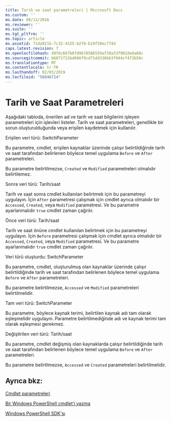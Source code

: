 ```yaml
---
title: Tarih ve saat parametreleri | Microsoft Docs
ms.custom: ''
ms.date: 09/13/2016
ms.reviewer: ''
ms.suite: ''
ms.tgt_pltfrm: ''
ms.topic: article
ms.assetid: 71da921b-7c32-4155-b2f8-b19f30ec774d
caps.latest.revision: 7
ms.openlocfilehash: 49f6c667b0fd9678586559af39a33f982de0a68c
ms.sourcegitcommit: b6871f21bd666f9cd71dd336bb3f844cf472b56c
ms.translationtype: MT
ms.contentlocale: tr-TR
ms.lasthandoff: 02/03/2019
ms.locfileid: "56846714"
---
```

# <a name="date-and-time-parameters"></a>Tarih ve Saat Parametreleri

Aşağıdaki tabloda, önerilen ad ve tarih ve saat bilgilerini işleyen parametreleri için işlevleri listeler. Tarih ve saat parametreleri, genellikle bir sorun oluşturulduğunda veya erişilen kaydetmek için kullanılır.

Erişilen veri türü: SwitchParameter

Bu parametre, cmdlet, erişilen kaynaklar üzerinde çalışır belirtildiğinde tarih ve saat tarafından belirlenen böylece temel uygulama `Before` ve `After` parametreleri.

Bu parametre belirtilmezse, `Created` ve `Modified` parametreleri olmalıdır belirtilemez.

Sonra veri türü: Tarih/saat

Tarih ve saat sonra cmdlet kullanılan belirtmek için bu parametreyi uygulayın. İçin `After` parametresi çalışmak için cmdlet ayrıca olmalıdır bir `Accessed`, `Created`, veya `Modified` parametresi. Ve bu parametre ayarlanmalıdır `true` cmdlet zaman çağrılır.

Önce veri türü: Tarih/saat

Tarih ve saat önüne cmdlet kullanılan belirtmek için bu parametreyi uygulayın. İçin `Before` parametresi çalışmak için cmdlet ayrıca olmalıdır bir `Accessed`, `Created`, veya `Modified` parametresi. Ve bu parametre ayarlanmalıdır `true` cmdlet zaman çağrılır.

Veri türü oluşturdu: SwitchParameter

Bu parametre, cmdlet, oluşturulmuş olan kaynaklar üzerinde çalışır belirtildiğinde tarih ve saat tarafından belirlenen böylece temel uygulama `Before` ve `After` parametreleri.

Bu parametre belirtilmezse, `Accessed` ve `Modified` parametreleri belirtilmelidir.

Tam veri türü: SwitchParameter

Bu parametre, böylece kaynak terimi, belirtilen kaynak adı tam olarak eşleşmelidir uygulayın. Parametre belirtilmediğinde adı ve kaynak terimi tam olarak eşleşmesi gerekmez.

Değiştirilen veri türü: Tarih/saat

Bu parametre, cmdlet değişmiş olan kaynaklarda çalışır belirtildiğinde tarih ve saat tarafından belirlenen böylece temel uygulama `Before` ve `After` parametreleri.

Bu parametre belirtilmezse, `Accessed` ve `Created` parametreleri belirtilmelidir.

## <a name="see-also"></a>Ayrıca bkz:

[Cmdlet parametreleri](./cmdlet-parameters.md)

[Bir Windows PowerShell cmdlet'i yazma](./writing-a-windows-powershell-cmdlet.md)

[Windows PowerShell SDK'sı](../windows-powershell-reference.md)
